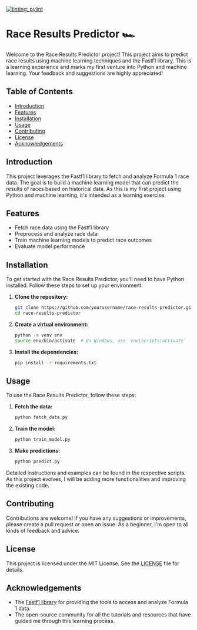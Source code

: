 [![linting: pylint](https://img.shields.io/badge/linting-pylint-green)](https://github.com/pylint-dev/pylint)
# Race Results Predictor 🏎️

Welcome to the Race Results Predictor project! This project aims to predict race results using machine learning techniques and the Fastf1 library. This is a learning experience and marks my first venture into Python and machine learning. Your feedback and suggestions are highly appreciated!

## Table of Contents
- [Introduction](#introduction)
- [Features](#features)
- [Installation](#installation)
- [Usage](#usage)
- [Contributing](#contributing)
- [License](#license)
- [Acknowledgements](#acknowledgements)

## Introduction
This project leverages the Fastf1 library to fetch and analyze Formula 1 race data. The goal is to build a machine learning model that can predict the results of races based on historical data. As this is my first project using Python and machine learning, it's intended as a learning exercise.

## Features
- Fetch race data using the Fastf1 library
- Preprocess and analyze race data
- Train machine learning models to predict race outcomes
- Evaluate model performance

## Installation
To get started with the Race Results Predictor, you'll need to have Python installed. Follow these steps to set up your environment:

1. **Clone the repository:**
    ```bash
    git clone https://github.com/yourusername/race-results-predictor.git
    cd race-results-predictor
    ```

2. **Create a virtual environment:**
    ```bash
    python -m venv env
    source env/bin/activate  # On Windows, use `env\Scripts\activate`
    ```

3. **Install the dependencies:**
    ```bash
    pip install -r requirements.txt
    ```

## Usage
To use the Race Results Predictor, follow these steps:

1. **Fetch the data:**
    ```bash
    python fetch_data.py
    ```

2. **Train the model:**
    ```bash
    python train_model.py
    ```

3. **Make predictions:**
    ```bash
    python predict.py
    ```

Detailed instructions and examples can be found in the respective scripts. As this project evolves, I will be adding more functionalities and improving the existing code.

## Contributing
Contributions are welcome! If you have any suggestions or improvements, please create a pull request or open an issue. As a beginner, I'm open to all kinds of feedback and advice.

## License
This project is licensed under the MIT License. See the [LICENSE](LICENSE) file for details.

## Acknowledgements
- The [Fastf1 library](https://theoehrly.github.io/Fast-F1/) for providing the tools to access and analyze Formula 1 data.
- The open-source community for all the tutorials and resources that have guided me through this learning process.
